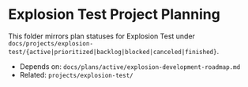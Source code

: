 # Explosion Test Project Planning

This folder mirrors plan statuses for Explosion Test under `docs/projects/explosion-test/{active|prioritized|backlog|blocked|canceled|finished}`.

- Depends on: `docs/plans/active/explosion-development-roadmap.md`
- Related: `projects/explosion-test/`
